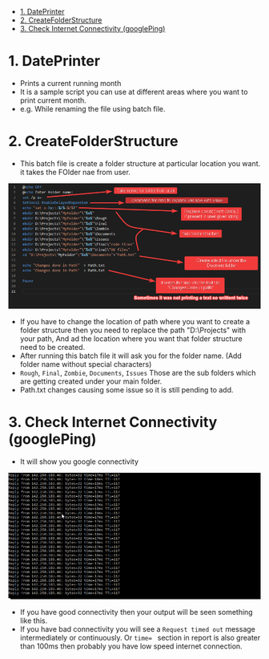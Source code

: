 - [1. DatePrinter](#1-dateprinter)
- [2. CreateFolderStructure](#2-createfolderstructure)
- [3. Check Internet Connectivity (googlePing)](#3-check-internet-connectivity-googleping)

# 1. DatePrinter

- Prints a current running month
- It is a sample script you can use at different areas where you want to print current month.
- e.g. While renaming the file using batch file.

# 2. CreateFolderStructure

- This batch file is create a folder structure at particular location you want. it takes the FOlder nae from user.

![createFolderStruct](./Images/createFolderStruct.png)

- If you have to change the location of path where you want to create a folder structure then you need to replace the path "D:\Projects" with your path, And ad the location where you want that folder structure need to be created.
- After running this batch file it will ask you for the folder name. (Add folder name without special characters)
- `Rough`, `Final`, `Zombie`, `Documents`, `Issues` Those are the sub folders which are getting created under your main folder.
- Path.txt changes causing some issue so it is still pending to add.

# 3. Check Internet Connectivity (googlePing)

- It will show you google connectivity

![googlePing](./Images/googlePing.png)

- If you have good connectivity then your output will be seen something like this.
- If you have bad connectivity you will see a `Request timed out` message intermediately or continuously. Or `time= ` section in report is also greater than 100ms then probably you have low speed internet connection.
